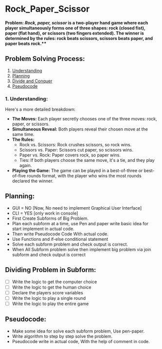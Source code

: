 # Rock_Paper_Scissor
#### Problem: *Rock, paper, scissor* is a two-player hand game where each player simultaneously forms one of three shapes: rock (closed fist), paper (flat hand), or scissors (two fingers extended). The winner is determined by the rules: rock beats scissors, scissors beats paper, and paper beats rock.**


## Problem Solving Process:
1. [Understanding](#understanding)
2. [Planning](#planning)
3. [Divide and Conquer](#dividing-problem-in-subform)
4. [Pseudocode](#pseudocode)

### 1. Understanding:
Here's a more detailed breakdown:
- **The Moves:** Each player secretly chooses one of the three moves: rock, paper, or scissors.
- **Simultaneous Reveal:** Both players reveal their chosen move at the same time.
- **The Rules:**
    - Rock vs. Scissors: Rock crushes scissors, so rock wins.
    - Scissors vs. Paper: Scissors cut paper, so scissors wins.
    - Paper vs. Rock: Paper covers rock, so paper wins.
    - Ties: If both players choose the same move, it's a tie, and they play again.
- **Playing the Game:** The game can be played in a best-of-three or best-of-five rounds format, with the player who wins the most rounds declared the winner.

## Planning:
- GUI = NO [Now, No need to implement Graphical User Interface]
- CLI = YES [only work in console]
- First Create Subforms of Big Problem.
- Plan each subform at a time, use Pen and paper write basic idea for start implement in actual code.
- Then write Pseudocode Code With actual code.
- Use Functions and if-else conditional statement
- Solve each subform problem and check output is correct.
- When All Subform problem solve then implement big problem via join subform and check output is correct

## Dividing Problem in Subform:
- [  ] Write the logic to get the computer choice
- [  ] Write the logic to get the human choice
- [  ] Declare the players score variables
- [  ] Write the logic to play a single round
- [  ] Write the logic to play the entire game

## Pseudocode:
- Make some idea for solve each subform problem, Use pen-paper.
- Write algorithm to step by step solve the problem.
- Pseudocode write in actual code, With the help of comment in code.

